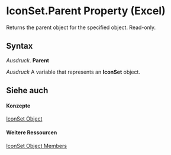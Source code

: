 
# IconSet.Parent Property (Excel)

Returns the parent object for the specified object. Read-only.


## Syntax

 _Ausdruck_. **Parent**

 _Ausdruck_ A variable that represents an **IconSet** object.


## Siehe auch


#### Konzepte


[IconSet Object](d6b407cf-424e-529a-ee83-0b0b09598b53.md)
#### Weitere Ressourcen


[IconSet Object Members](http://msdn.microsoft.com/library/2614b2c7-0914-f804-9741-2c382a8258c8%28Office.15%29.aspx)